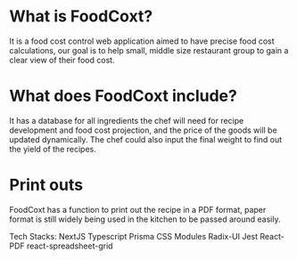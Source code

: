 # What is FoodCoxt?

It is a food cost control web application aimed to have precise food cost calculations,
our goal is to help small, middle size restaurant group to gain a clear view of their food cost.

# What does FoodCoxt include?

It has a database for all ingredients the chef will need for recipe development and food cost projection, and the price of the goods will be updated dynamically. The chef could also input the final weight to find out the yield of the recipes.

# Print outs

FoodCoxt has a function to print out the recipe in a PDF format, paper format is still widely being used in the kitchen to be passed around easily.

Tech Stacks:
NextJS
Typescript
Prisma
CSS Modules
Radix-UI
Jest
React-PDF
react-spreadsheet-grid
